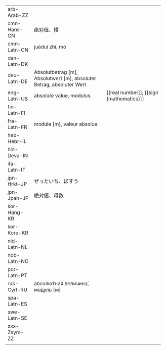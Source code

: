 | | | |
|-|-|-|
| arb-Arab-ZZ |  |  |
| cmn-Hans-CN | 绝对值、模 |  |
| cmn-Latn-CN | juéduì zhí, mó |  |
| dan-Latn-DK |  |  |
| deu-Latn-DE | Absolutbetrag [m], Absolutwert [m], absoluter Betrag, absoluter Wert |  |
| eng-Latn-US | absolute value, modulus | [[real number]]; [[sign (mathematics)]] |
| fin-Latn-FI |  |  |
| fra-Latn-FR | module [m], valeur absolue |  |
| heb-Hebr-IL |  |  |
| hin-Deva-IN |  |  |
| ita-Latn-IT |  |  |
| jpn-Hrkt-JP | ぜったいち、ぼすう |  |
| jpn-Jpan-JP | 絶対値、母数 |  |
| kor-Hang-KR |  |  |
| kor-Kore-KR |  |  |
| nld-Latn-NL |  |  |
| nob-Latn-NO |  |  |
| por-Latn-PT |  |  |
| rus-Cyrl-RU | абсолю́тная величина́, мо́дуль [м] |  |
| spa-Latn-ES |  |  |
| swe-Latn-SE |  |  |
| zxx-Zsym-ZZ |  |  |
|  |  |  |